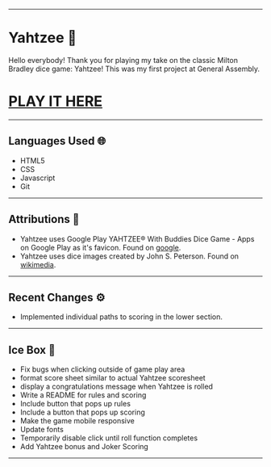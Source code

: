 
***

# Yahtzee 🎲

Hello everybody! Thank you for playing my take on the classic Milton Bradley dice game: Yahtzee! This was my first project at General Assembly. 

# [PLAY IT HERE](https://provideforme.github.io/yahtzee/)

***

## Languages Used 🌐

* HTML5
* CSS
* Javascript
* Git

***

## Attributions 🥂

* Yahtzee uses Google Play
YAHTZEE® With Buddies Dice Game - Apps on Google Play as it's favicon. Found on [google](https://play-lh.googleusercontent.com/m76W0Ze8yRKWR19cNkMXJSyvhhLDMt0hDj7enIWQkBy9LvLqmLM03oAs79n4frEtE_oV).
* Yahtzee uses dice images created by John S. Peterson. Found on [wikimedia](https://commons.wikimedia.org/wiki/File:Dice-1-b.svg).

***

## Recent Changes ⚙️

* Implemented individual paths to scoring in the lower section.

***

## Ice Box 🧊

* Fix bugs when clicking outside of game play area
* format score sheet similar to actual Yahtzee scoresheet
* display a congratulations message when Yahtzee is rolled
* Write a README for rules and scoring
* Include button that pops up rules 
* Include a button that pops up scoring
* Make the game mobile responsive
* Update fonts
* Temporarily disable click until roll function completes
* Add Yahtzee bonus and Joker Scoring

***
